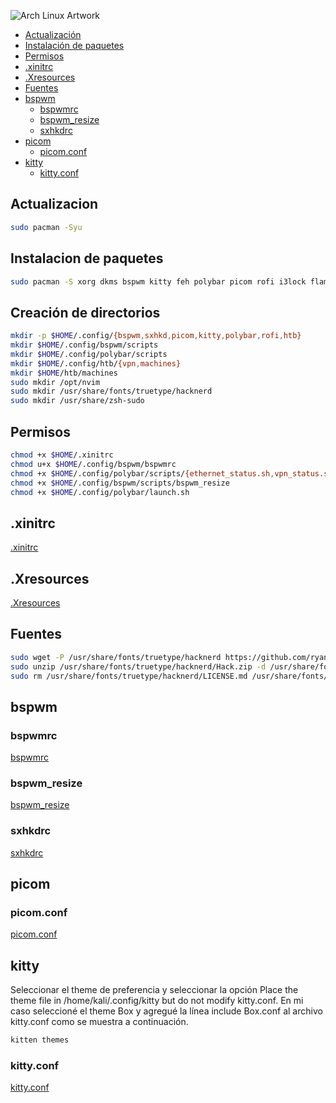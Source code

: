 ![Arch Linux Artwork](https://archlinux.org/static/logos/archlinux-logo-light-90dpi.d36c53534a2b.png)

- [Actualización](#actualizacion)
- [Instalación de paquetes](#instalacion-de-paquetes)
- [Permisos](#permisos)
- [.xinitrc](#xinitrc)
- [.Xresources](#xresources)
- [Fuentes](#fuentes)
- [bspwm](#bspwm)
  - [bspwmrc](#bspwmrc)
  - [bspwm_resize](#bspwm_resize)
  - [sxhkdrc](#sxhkdrc)
- [picom](#picom)
  - [picom.conf](#picomconf)
- [kitty](#kitty)
  - [kitty.conf](/files/kitty.conf)

## Actualizacion

```bash
sudo pacman -Syu
```

## Instalacion de paquetes

```bash
sudo pacman -S xorg dkms bspwm kitty feh polybar picom rofi i3lock flameshot xclip firefox-esr locate unzip openvpn
```

## Creación de directorios

```bash
mkdir -p $HOME/.config/{bspwm,sxhkd,picom,kitty,polybar,rofi,htb}
mkdir $HOME/.config/bspwm/scripts
mkdir $HOME/.config/polybar/scripts
mkdir $HOME/.config/htb/{vpn,machines}
mkdir $HOME/htb/machines
sudo mkdir /opt/nvim
sudo mkdir /usr/share/fonts/truetype/hacknerd
sudo mkdir /usr/share/zsh-sudo
```

## Permisos

```bash
chmod +x $HOME/.xinitrc
chmod u+x $HOME/.config/bspwm/bspwmrc
chmod +x $HOME/.config/polybar/scripts/{ethernet_status.sh,vpn_status.sh,target_to_hack.sh,copy_target.sh}
chmod +x $HOME/.config/bspwm/scripts/bspwm_resize
chmod +x $HOME/.config/polybar/launch.sh
```

## .xinitrc

[.xinitrc](/files/.xinitrc)

## .Xresources

[.Xresources](/files/.Xresources)

## Fuentes

```bash
sudo wget -P /usr/share/fonts/truetype/hacknerd https://github.com/ryanoasis/nerd-fonts/releases/download/v3.4.0/Hack.zip
sudo unzip /usr/share/fonts/truetype/hacknerd/Hack.zip -d /usr/share/fonts/truetype/hacknerd
sudo rm /usr/share/fonts/truetype/hacknerd/LICENSE.md /usr/share/fonts/truetype/hacknerd/README.md /usr/share/fonts/truetype/hacknerd/Hack.zip
```

## bspwm

### bspwmrc

[bspwmrc](/files/bspwmrc)

### bspwm_resize

[bspwm_resize](/files/bspwm_resize)

### sxhkdrc

[sxhkdrc](/files/sxhkdrc)

## picom

### picom.conf

[picom.conf](/files/picom.conf)

## kitty

Seleccionar el theme de preferencia y seleccionar la opción Place the theme file in /home/kali/.config/kitty but do not modify kitty.conf. En mi caso seleccioné el theme Box y agregué la línea include Box.conf al archivo kitty.conf como se muestra a continuación.

```bash
kitten themes
```

### kitty.conf

[kitty.conf](/files/kitty.conf)
